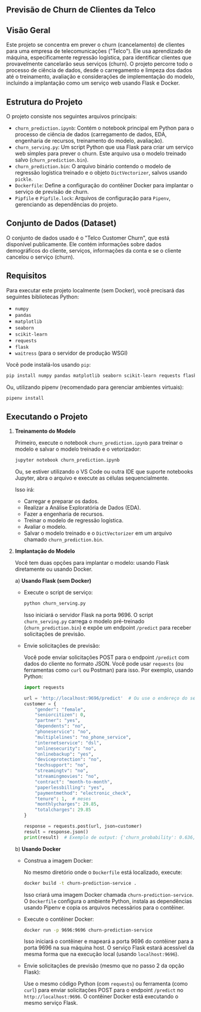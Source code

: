## Previsão de Churn de Clientes da Telco

## Visão Geral

Este projeto se concentra em prever o churn (cancelamento) de clientes para uma empresa de telecomunicações ("Telco"). Ele usa aprendizado de máquina, especificamente regressão logística, para identificar clientes que provavelmente cancelarão seus serviços (churn). O projeto percorre todo o processo de ciência de dados, desde o carregamento e limpeza dos dados até o treinamento, avaliação e considerações de implementação do modelo, incluindo a implantação como um serviço web usando Flask e Docker.

## Estrutura do Projeto

O projeto consiste nos seguintes arquivos principais:

* `churn_prediction.ipynb`: Contém o notebook principal em Python para o processo de ciência de dados (carregamento de dados, EDA, engenharia de recursos, treinamento do modelo, avaliação).
* `churn_serving.py`:  Um script Python que usa Flask para criar um serviço web simples para prever o churn.  Este arquivo usa o modelo treinado salvo (`churn_prediction.bin`).
* `churn_prediction.bin`:  O arquivo binário contendo o modelo de regressão logística treinado e o objeto `DictVectorizer`, salvos usando `pickle`.
* `Dockerfile`:  Define a configuração do contêiner Docker para implantar o serviço de previsão de churn.
* `Pipfile` e `Pipfile.lock`: Arquivos de configuração para `Pipenv`, gerenciando as dependências do projeto.

## Conjunto de Dados (Dataset)

O conjunto de dados usado é o "Telco Customer Churn", que está disponível publicamente. Ele contém informações sobre dados demográficos do cliente, serviços, informações da conta e se o cliente cancelou o serviço (churn).

## Requisitos

Para executar este projeto localmente (sem Docker), você precisará das seguintes bibliotecas Python:

* `numpy`
* `pandas`
* `matplotlib`
* `seaborn`
* `scikit-learn`
* `requests`
* `flask`
* `waitress` (para o servidor de produção WSGI)

Você pode instalá-los usando `pip`:

```bash
pip install numpy pandas matplotlib seaborn scikit-learn requests flask waitress
```

Ou, utilizando pipenv (recomendado para gerenciar ambientes virtuais):

```bash
pipenv install
```

## Executando o Projeto

1.  **Treinamento do Modelo**

    Primeiro, execute o notebook `churn_prediction.ipynb` para treinar o modelo e salvar o modelo treinado e o vetorizador:

    ```bash
    jupyter notebook churn_prediction.ipynb
    ```

    Ou, se estiver utilizando o VS Code ou outra IDE que suporte notebooks Jupyter, abra o arquivo e execute as células sequencialmente.

    Isso irá:

    * Carregar e preparar os dados.
    * Realizar a Análise Exploratória de Dados (EDA).
    * Fazer a engenharia de recursos.
    * Treinar o modelo de regressão logística.
    * Avaliar o modelo.
    * Salvar o modelo treinado e o `DictVectorizer` em um arquivo chamado `churn_prediction.bin`.

2.  **Implantação do Modelo**

    Você tem duas opções para implantar o modelo: usando Flask diretamente ou usando Docker.

    a)  **Usando Flask (sem Docker)**

    * Execute o script de serviço:

        ```bash
        python churn_serving.py
        ```

        Isso iniciará o servidor Flask na porta 9696. O script `churn_serving.py` carrega o modelo pré-treinado (`churn_prediction.bin`) e expõe um endpoint `/predict` para receber solicitações de previsão.

    * Envie solicitações de previsão:

        Você pode enviar solicitações POST para o endpoint `/predict` com dados do cliente no formato JSON. Você pode usar `requests` (ou ferramentas como `curl` ou Postman) para isso. Por exemplo, usando Python:

        ```python
        import requests

        url = 'http://localhost:9696/predict'  # Ou use o endereço do servidor, se não for local
        customer = {
            "gender": "female",
            "seniorcitizen": 0,
            "partner": "yes",
            "dependents": "no",
            "phoneservice": "no",
            "multiplelines": "no_phone_service",
            "internetservice": "dsl",
            "onlinesecurity": "no",
            "onlinebackup": "yes",
            "deviceprotection": "no",
            "techsupport": "no",
            "streamingtv": "no",
            "streamingmovies": "no",
            "contract": "month-to-month",
            "paperlessbilling": "yes",
            "paymentmethod": "electronic_check",
            "tenure": 1,  # meses
            "monthlycharges": 29.85,
            "totalcharges": 29.85
        }

        response = requests.post(url, json=customer)
        result = response.json()
        print(result)  # Exemplo de output: {'churn_probability': 0.636, 'churn': True}
        ```

    b)  **Usando Docker**

    * Construa a imagem Docker:

        No mesmo diretório onde o `Dockerfile` está localizado, execute:

        ```bash
        docker build -t churn-prediction-service .
        ```

        Isso criará uma imagem Docker chamada `churn-prediction-service`. O `Dockerfile` configura o ambiente Python, instala as dependências usando Pipenv e copia os arquivos necessários para o contêiner.

    * Execute o contêiner Docker:

        ```bash
        docker run -p 9696:9696 churn-prediction-service
        ```

        Isso iniciará o contêiner e mapeará a porta 9696 do contêiner para a porta 9696 na sua máquina host. O serviço Flask estará acessível da mesma forma que na execução local (usando `localhost:9696`).

    * Envie solicitações de previsão (mesmo que no passo 2 da opção Flask):

        Use o mesmo código Python (com `requests`) ou ferramenta (como `curl`) para enviar solicitações POST para o endpoint `/predict` no `http://localhost:9696`. O contêiner Docker está executando o mesmo serviço Flask.
